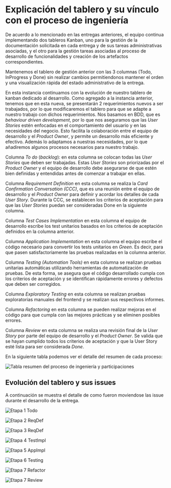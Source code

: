 # Explicación del tablero y su vínculo con el proceso de ingeniería

De acuerdo a lo mencionado en las entregas anteriores, el equipo continua implementando dos tableros Kanban, uno para la gestión de la documentación solicitada en cada entrega y de sus tareas administrativas asociadas, y el otro para la gestión tareas asociadas al proceso de desarrollo de funcionalidades y creación de los artefactos correspondientes.

Mantenemos el tablero de gestión anterior con las 3 columnas (Todo, InProgress y Done) sin realizar cambios permitiendonos mantener el orden y una visualización rápida del estado administrativo de la entrega.

En esta instancia continuamos con la evolución de nuestro tablero de kanban dedicado al desarrollo.
Como agregado a la instancia anterior, tenemos que en esta nueva, se presentarán 2 requerimientos nuevos a ser trabajados, por lo que modificaremos el tablero para que se adapte a nuestro trabajo con dichos requerimientos.
Nos basamos en BDD, que es _behaviour driven development_, por lo que nos aseguramos que las _User Stories_ estén enfocadas en el comportamiento del usuario y en las necesidades del negocio. Esto facilita la colaboración entre el equipo de desarrollo y el _Product Owner_, y permite un desarrollo más eficiente y efectivo. Además lo adaptamos a nuestras necesidades, por lo que añadiremos algunos procesos necesarios para nuestro trabajo.

Columna _To do_ (_backlog_): en esta columna se colocan todas las _User Stories_ que deben ser trabajadas. Estas _User Stories_ son priorizadas por el _Product Owner_ y el equipo de desarrollo debe asegurarse de que estén bien definidas y entendidas antes de comenzar a trabajar en ellas.

Columna _Requirement Definition_ en esta columna se realiza la _Card Confirmation Conversation (CCC)_, que es una reunión entre el equipo de desarrollo y el _Product Owner_ para definir y acordar los detalles de cada _User Story_. Durante la CCC, se establecen los criterios de aceptación para que las _User Stories_ puedan ser consideradas Done en la siguiente columna.

Columna _Test Cases Implementation_ en esta columna el equipo de desarrollo escribe los test unitarios basados en los criterios de aceptación definidos en la columna anterior.

Columna _Application Implementation_ en esta columna el equipo escribe el código necesario para convertir los tests unitarios en _Green_. Es decir, para que pasen satisfactoriamente las pruebas realizadas en la columna anterior.

Columna _Testing (Automation Tools)_ en esta columna se realizan pruebas unitarias automáticas utilizando herramientas de automatización de pruebas. De esta forma, se asegura que el código desarrollado cumpla con los criterios de aceptación y se identifican rápidamente errores y defectos que deben ser corregidos.

Columna _Exploratory Testing_ en esta columna se realizan pruebas exploratorias manuales del frontend y se realizan sus respectivos informes.

Columna _Refactoring_ en esta columna se pueden realizar mejoras en el código para que cumpla con las mejores prácticas y se eliminen posibles errores.

Columna _Review_ en esta columna se realiza una revisión final de la _User Story_ por parte del equipo de desarrollo y el _Product Owner_. Se valida que se hayan cumplido todos los criterios de aceptación y que la User Story esté lista para ser considerada _Done_.

En la siguiente tabla podemos ver el detalle del resumen de cada proceso:

![Tabla resumen del proceso de ingeniería y participaciones](../assets/TablaResumenDelProceso.png)

## Evolución del tablero y sus issues

A continuación se muestra el detalle de como fueron moviendose las issue durante el desarrollo de la entrega. 

![Etapa 1 Todo](../assets/todo.PNG)

![Etapa 2 ReqDef](../assets/ReqDef.PNG)

![Etapa 3 ReqDef](../assets/ReqDef.PNG)

![Etapa 4 TestImpl](../assets/testImpl.png)

![Etapa 5 AppImpl](../assets/appImpl.PNG)

![Etapa 6 Testing](../assets/testing.PNG)

![Etapa 7 Refactor](../assets/refactor.PNG)

![Etapa 7 Review](../assets/review.PNG)